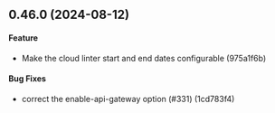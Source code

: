 ## 0.46.0 (2024-08-12)

#### Feature

* Make the cloud linter start and end dates configurable (975a1f6b)

#### Bug Fixes

* correct the enable-api-gateway option (#331) (1cd783f4)

